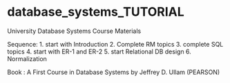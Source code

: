 # database_systems_TUTORIAL
University Database Systems Course Materials

Sequence:
    1. start with Introduction
    2. Complete RM topics
    3. complete SQL topics
    4. start with ER-1 and ER-2
    5. start Relational DB design
    6. Normalization
    
   Book :
        A First Course in Database Systems by Jeffrey D. Ullam (PEARSON)
